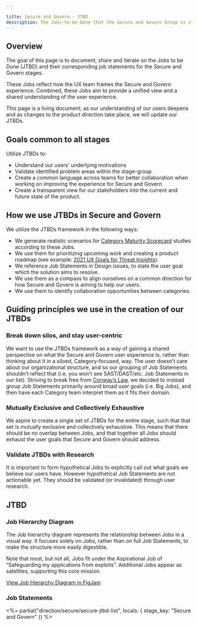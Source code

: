 ```yaml
---

title: Secure and Govern - JTBD
description: The Jobs-to-be-Done that the Secure and Govern Group is striving to address.
---
```








## Overview

The goal of this page is to document, share and iterate on the Jobs to be Done (JTBD) and their corresponding job statements for the Secure and Govern stages. 

These Jobs reflect how the UX team frames the Secure and Govern experience. Combined, these Jobs aim to provide a unified view and a shared understanding of the user experience.

This page is a living document; as our understanding of our users deepens and as changes to the product direction take place, we will update our JTBDs.

## Goals common to all stages

Utilize JTBDs to:

- Understand our users' underlying motivations
- Validate identified problem areas within the stage-group
- Create a common language across teams for better collaboration when working on improving the experience for Secure and Govern
- Create a transparent view for our stakeholders into the current and future state of the product.

## How we use JTBDs in Secure and Govern

We utilize the JTBDs framework in the following ways:
- We generate realistic scenarios for [Category Maturity Scorecard](https://about.gitlab.com/handbook/product/ux/category-maturity/category-maturity-scorecards/) studies according to these Jobs.
- We use them for prioritizing upcoming work and creating a product roadmap (see example: [2021 UX Goals for Threat Insights](https://gitlab.com/gitlab-org/gitlab/-/issues/294062)).
- We reference Job Statements in Design issues, to state the user goal which the solution aims to resolve.
- We use them as a compass to align ourselves on a common direction for how Secure and Govern is aiming to help our users.
- We use them to identify collaboration opportunities between categories.

## Guiding principles we use in the creation of our JTBDs

### Break down silos, and stay user-centric
We want to use the JTBDs framework as a way of gaining a shared perspective on what the Secure and Govern user experience is, rather than thinking about it in a siloed, Category-focused, way. The user doesn’t care about our organizational structure, and so our grouping of Job Statements shouldn’t reflect that (i.e. you won’t see SAST/DAST/etc. Job Statements in our list). Striving to break free from [Conway’s Law](https://en.wikipedia.org/wiki/Conway%27s_law), we decided to instead group Job Statements primarily around broad user goals (i.e. Big Jobs), and then have each Category team interpret them as it fits their domain.

### Mutually Exclusive and Collectively Exhaustive
We aspire to create a single set of JTBDs for the entire stage, such that that set is mutually exclusive and collectively exhaustive. This means that there should be no overlap between Jobs, and that together all Jobs should exhaust the user goals that Secure and Govern should address.

### Validate JTBDs with Research
It is important to form hypothetical Jobs to explicitly call out what goals we believe our users have. However hypothetical Job Statements are not actionable yet. They should be validated (or invalidated) through user research.

## JTBD

### Job Hierarchy Diagram
The Job hierarchy diagram represents the relationship between Jobs in a visual way. It focuses solely on Jobs, rather than on full Job Statements, to make the structure more easily digestible.

Note that most, but not all, Jobs fit under the Aspirational Job of “Safeguarding my applications from exploits”. Additional Jobs appear as satellites, supporting this core mission.

[View Job Hierarchy Diagram in FigJam](https://www.figma.com/file/T2hVQ08EaJPRJQwUEZ2u3r/Secure-and-Protect-JTBD-tidying-up?type=whiteboard&node-id=0%3A5115&t=xN7Xgn63VPREeIZV-1)

### Job Statements

<%= partial("direction/secure/secure-jtbd-list", locals: { stage_key: "Secure and Govern" }) %>

